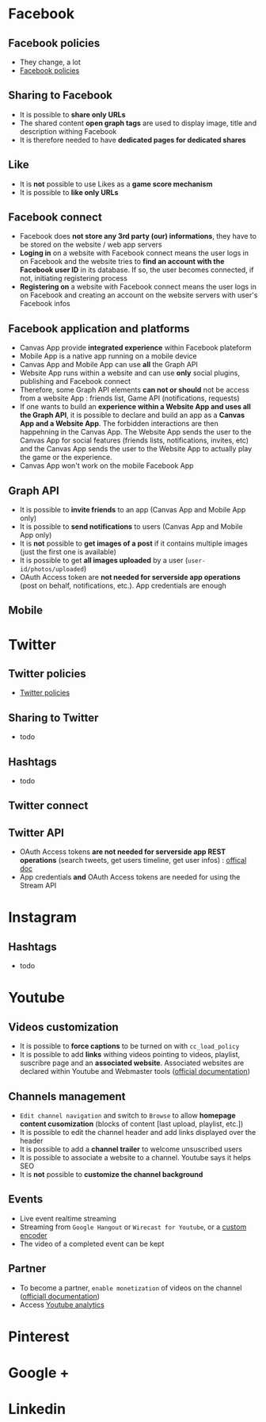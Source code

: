 Facebook
========

Facebook policies
-----------------
- They change, a lot
- [Facebook policies](https://developers.facebook.com/policy)

Sharing to Facebook
-------------------
- It is possible to __share only URLs__
- The shared content __open graph tags__ are used to display image, title and description withing Facebook
- It is therefore needed to have __dedicated pages for dedicated shares__

Like
----
- It is __not__ possible to use Likes as a __game score mechanism__
- It is possible to __like only URLs__

Facebook connect
----------------
- Facebook does __not store any 3rd party (our) informations__, they have to be stored on the website / web app servers
- __Loging in__ on a website with Facebook connect means the user logs in on Facebook and the website tries to __find an account with the Facebook user ID__ in its database. If so, the user becomes connected, if not, initiating registering process
- __Registering on__ a website with Facebook connect means the user logs in on Facebook and creating an account on the website servers with user's Facebook infos

Facebook application and platforms
----------------------------------
- Canvas App provide __integrated experience__ within Facebook plateform
- Mobile App is a native app running on a mobile device
- Canvas App and Mobile App can use __all__ the Graph API
- Website App runs within a website and can use __only__ social plugins, publishing and Facebook connect
- Therefore, some Graph API elements __can not or should__ not be access from a website App : friends list, Game API (notifications, requests)
- If one wants to build an __experience within a Website App and uses all the Graph API__, it is possible to declare and build an app as a __Canvas App and a Website App__. The forbidden interactions are then happehning in the Canvas App. The Website App sends the user to the Canvas App for social features (friends lists, notifications, invites, etc) and the Canvas App sends the user to the Website App to actually play the game or the experience.
- Canvas App won't work on the mobile Facebook App

Graph API
---------
- It is possible to __invite friends__ to an app (Canvas App and Mobile App only)
- It is possible to __send notifications__ to users (Canvas App and Mobile App only)
- It is __not__ possible to __get images of a post__ if it contains multiple images (just the first one is available)
- It is possible to get __all images uploaded__ by a user (`user-id/photos/uploaded`)
- OAuth Access token are __not needed for serverside app operations__ (post on behalf, notifications, etc.). App credentials are enough

Mobile
-----

Twitter
=======

Twitter policies
----------------
- [Twitter policies](https://support.twitter.com/groups/56-policies-violations)

Sharing to Twitter
------------------
- todo

Hashtags
--------
- todo

Twitter connect
---------------

Twitter API
-----------
- OAuth Access tokens __are not needed for serverside app REST operations__ (search tweets, get users timeline, get user infos) : [offical doc](https://dev.twitter.com/oauth/application-only)
- App credentials __and__ OAuth Access tokens are needed for using the Stream API

Instagram
=========

Hashtags
--------
- todo

Youtube
=======

Videos customization
--------------------
- It is possible to __force captions__ to be turned on with `cc_load_policy`
- It is possible to add __links__ withing videos pointing to videos, playlist, suscribre page and an __associated website__. Associated websites are declared within Youtube and Webmaster tools ([official documentation](https://support.google.com/youtube/answer/2887282?hl=en))

Channels management
-------------------
- `Edit channel navigation` and switch to `Browse` to allow __homepage content cusomization__ (blocks of content [last upload, playlist, etc.])
- It is possible to edit the channel header and add links displayed over the header
- It is possible to add a __channel trailer__ to welcome unsuscribed users
- It is possible to associate a website to a channel. Youtube says it helps SEO
- It is __not__ possible to __customize the channel background__

Events
------
- Live event realtime streaming
- Streaming from `Google Hangout` or `Wirecast for Youtube`, or a [custom encoder](https://support.google.com/youtube/answer/2853702?topic=2853713&hl=en)
- The video of a completed event can be kept

Partner
-------
- To become a partner, `enable monetization` of videos on the channel ([officiall documentation](https://support.google.com/youtube/answer/72857?hl=en))
- Access [Youtube analytics](https://www.youtube.com/analytics)

Pinterest
=========

Google +
========

Linkedin
========
